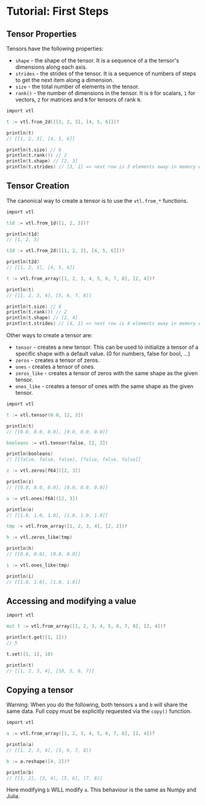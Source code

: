 # Tutorial: First Steps

## Tensor Properties

Tensors have the following properties:

- `shape` - the shape of the tensor. It is a sequence of a the tensor's dimensions along each axis.
- `strides` - the strides of the tensor.
  It is a sequence of numbers of steps to get the next item along a dimension.
- `size` - the total number of elements in the tensor.
- `rank()` - the number of dimensions in the tensor.
  It is `0` for scalars, `1` for vectors, `2` for matrices and `N` for tensors of rank `N`.

```v
import vtl

t := vtl.from_2d([[1, 2, 3], [4, 5, 6]])?

println(t)
// [[1, 2, 3], [4, 5, 6]]

println(t.size) // 6
println(t.rank()) // 2
println(t.shape) // [2, 3]
println(t.strides) // [3, 1] => next row is 3 elements away in memory while the next column is 1 element away in memory
```

## Tensor Creation

The canonical way to create a tensor is to use the `vtl.from_*` functions.

```v
import vtl

t1d := vtl.from_1d([1, 2, 3])?

println(t1d)
// [1, 2, 3]

t2d := vtl.from_2d([[1, 2, 3], [4, 5, 6]])?

println(t2d)
// [[1, 2, 3], [4, 5, 6]]

t := vtl.from_array([1, 2, 3, 4, 5, 6, 7, 8], [2, 4])?

println(t)
// [[1, 2, 3, 4], [5, 6, 7, 8]]

println(t.size) // 8
println(t.rank()) // 2
println(t.shape) // [2, 4]
println(t.strides) // [4, 1] => next row is 4 elements away in memory while the next column is 1 element away in memory
```

Other ways to create a tensor are:

- `tensor` - creates a new tensor.
  This can be used to initialize a tensor of a specific shape with a default value.
  (0 for numbers, false for bool, ...)
- `zeros` - creates a tensor of zeros.
- `ones` - creates a tensor of ones.
- `zeros_like` - creates a tensor of zeros with the same shape as the given tensor.
- `ones_like` - creates a tensor of ones with the same shape as the given tensor.

```v
import vtl

t := vtl.tensor(0.0, [2, 3])

println(t)
// [[0.0, 0.0, 0.0], [0.0, 0.0, 0.0]]

booleans := vtl.tensor(false, [2, 3])

println(booleans)
// [[false, false, false], [false, false, false]]

z := vtl.zeros[f64]([2, 3])

println(z)
// [[0.0, 0.0, 0.0], [0.0, 0.0, 0.0]]

o := vtl.ones[f64]([2, 3])

println(o)
// [[1.0, 1.0, 1.0], [1.0, 1.0, 1.0]]

tmp := vtl.from_array([1, 2, 3, 4], [2, 2])?

h := vtl.zeros_like(tmp)

println(h)
// [[0.0, 0.0], [0.0, 0.0]]

i := vtl.ones_like(tmp)

println(i)
// [[1.0, 1.0], [1.0, 1.0]]
```

## Accessing and modifying a value

```v
import vtl

mut t := vtl.from_array([1, 2, 3, 4, 5, 6, 7, 8], [2, 4])?

println(t.get([1, 1]))
// 5

t.set([1, 1], 10)

println(t)
// [[1, 2, 3, 4], [10, 5, 6, 7]]
```

## Copying a tensor

Warning: When you do the following, both tensors `a` and `b` will share the same data.
Full copy must be explicitly requested via the `copy()` function.

```v
import vtl

a := vtl.from_array([1, 2, 3, 4, 5, 6, 7, 8], [2, 4])?

println(a)
// [[1, 2, 3, 4], [5, 6, 7, 8]]

b := a.reshape([4, 2])?

println(b)
// [[1, 2], [3, 4], [5, 6], [7, 8]]
```

Here modifying `b` WILL modify `a`. This behaviour is the same as Numpy and Julia.
